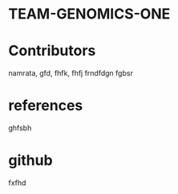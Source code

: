 # TEAM-GENOMICS-ONE
# Contributors
namrata, gfd, fhfk, fhfj
frndfdgn
fgbsr
# references
ghfsbh
# github
fxfhd
